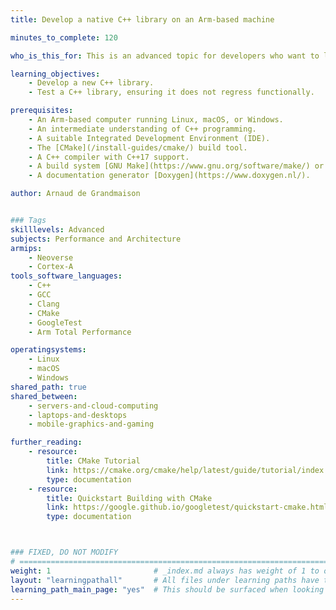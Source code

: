 ```yaml
---
title: Develop a native C++ library on an Arm-based machine

minutes_to_complete: 120

who_is_this_for: This is an advanced topic for developers who want to learn how to develop a library in modern C++ on Arm, using matrix processing as an example.

learning_objectives:
    - Develop a new C++ library.
    - Test a C++ library, ensuring it does not regress functionally.

prerequisites:
    - An Arm-based computer running Linux, macOS, or Windows.
    - An intermediate understanding of C++ programming.
    - A suitable Integrated Development Environment (IDE).
    - The [CMake](/install-guides/cmake/) build tool.
    - A C++ compiler with C++17 support.
    - A build system [GNU Make](https://www.gnu.org/software/make/) or [Ninja](https://ninja-build.org/).
    - A documentation generator [Doxygen](https://www.doxygen.nl/).

author: Arnaud de Grandmaison


### Tags
skilllevels: Advanced
subjects: Performance and Architecture
armips:
    - Neoverse
    - Cortex-A
tools_software_languages:
    - C++
    - GCC
    - Clang
    - CMake
    - GoogleTest
    - Arm Total Performance

operatingsystems:
    - Linux
    - macOS
    - Windows
shared_path: true
shared_between:
    - servers-and-cloud-computing
    - laptops-and-desktops
    - mobile-graphics-and-gaming

further_reading:
    - resource:
        title: CMake Tutorial
        link: https://cmake.org/cmake/help/latest/guide/tutorial/index.html
        type: documentation
    - resource:
        title: Quickstart Building with CMake
        link: https://google.github.io/googletest/quickstart-cmake.html
        type: documentation



### FIXED, DO NOT MODIFY
# ================================================================================
weight: 1                       # _index.md always has weight of 1 to order correctly
layout: "learningpathall"       # All files under learning paths have this same wrapper
learning_path_main_page: "yes"  # This should be surfaced when looking for related content. Only set for _index.md of learning path content.
---
```

